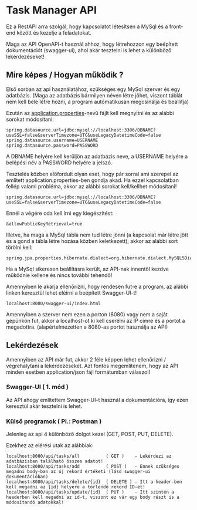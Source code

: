 # Task Manager API

Ez a RestAPI arra szolgál, hogy kapcsolatot létesítsen a MySql és a front-end között és kezelje a feladatokat.

Maga az API OpenAPI-t használ ahhoz, hogy létrehozzon egy beépített dokumentációt (swagger-ui), ahol akár tesztelni is lehet a különböző lekérdezéseket!

## Mire képes / Hogyan működik ?

Első sorban az api használatához, szükséges egy MySql szerver és egy adatbázis. (Maga az adatbázis bármilyen néven létre jöhet, viszont táblát nem kell bele létre hozni, a program autómatikusan megcsinálja és beállítja)

Ezután az [application.properties](TaskManagerApi/src/main/resources/application.properties)-nevű fájlt kell megnyitni és az alábbi sorokat módosítani:

```
spring.datasource.url=jdbc:mysql://localhost:3306/DBNAME?useSSL=false&serverTimezone=UTC&useLegacyDatetimeCode=false
spring.datasource.username=USERNAME
spring.datasource.password=PASSWORD
```

A DBNAME helyére kell kerüljön az adatbázis neve, a USERNAME helyére a belépési név a PASSWORD helyére a jelszó.

Tesztelés közben előfordult olyan eset, hogy pár sorral ami szerepel az említett application.properties-ben gondja akad.
Ha ezzel kapcsolatban fellép valami probléma, akkor az alábbi sorokat kell/kellhet módosítani!

```
spring.datasource.url=jdbc:mysql://localhost:3306/DBNAME?useSSL=false&serverTimezone=UTC&useLegacyDatetimeCode=false
```

Ennél a végére oda kell írni egy kiegészítést:

```
&allowPublicKeyRetrieval=true
```

Illetve, ha maga a MySql tábla nem tud létre jönni (a kapcsolat már létre jött és a gond a tábla létre hozása közben keletkezett), akkor az alábbi sort törölni kell:

```
spring.jpa.properties.hibernate.dialect=org.hibernate.dialect.MySQL5Dialect
```

Ha a MySql sikeresen beállításra került, az API-nak innentől kezdve működnie kellene és nincs további tehendő!

Amennyiben le akarja ellenőrizni, hogy rendesen fut-e a program, az alábbi linken keresztül lehet eléírni a beépített Swagger-UI-t!
```
localhost:8080/swagger-ui/index.html
```

Amennyiben a szerver nem ezen a porton (8080) vagy nem a saját gépünkön fut, akkor a localhost-ot ki kell cserélni az IP címre és a portot a megadottra. (alapértelmezetten a 8080-as portot használja az API)

## Lekérdezések

Amennyiben az API már fut, akkor 2 féle képpen lehet ellenőrizni / végrehalytani a lekérdezéseket.
Azt fontos megemlítenem, hogy az API minden esetben application/json fájl formátumban válaszol!

### Swagger-UI ( 1. mód )

Az API ahogy említettem Swagger-UI-t használ a dokumentációra, így ezen keresztül akár tesztelni is lehet.

### Külső programok ( Pl.: Postman )

Jelenleg az api 4 különböző dolgot kezel (GET, POST, PUT, DELETE).

Ezekhez az elérési utak az alábbiak:

```
localhost:8080/api/tasks/all          ( GET )    - Lekérdezi az adatbázisban található összes adatot!
localhost:8080/api/tasks/add          ( POST )   - Ennek szükséges megadni body-ban az új rekord értéketi (lásd swagger-ui dokumentációban)
localhost:8080/api/tasks/delete/{id}  ( DELETE ) - Itt a header-ben kell megadni az {id} helyére a törlendő rekord ID-ét!
localhost:8080/api/tasks/update/{id}  ( PUT )    - Itt szintén a headerben kell megadni az id-t, viszont ez vár egy body részt is a módosítandó adatokkal!
```
